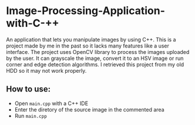 # Image-Processing-Application-with-C-++
An application that lets you manipulate images by using C++. This is a project made by me in the past so it lacks many features like a user interface.
The project uses OpenCV library to process the images uploaded by the user. It can grayscale the image, convert it to an HSV image or run corner and edge detection algorithms.
I retrieved this project from my old HDD so it may not work properly.

## How to use:
- Open `main.cpp` with a C++ IDE
- Enter the diretory of the source image in the commented area
- Run `main.cpp`
